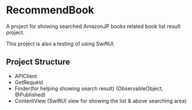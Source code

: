 # RecommendBook
A project for showing searched AmazonJP books related book list result project.

This project is also a testing of using SwiftUI.

## Project Structure

- APIClient
- GetRequest
- Finder(for helping showing search result) (ObservableObject, @Published)
- ContentView (SwiftUI view for showing the list & above searching area)
